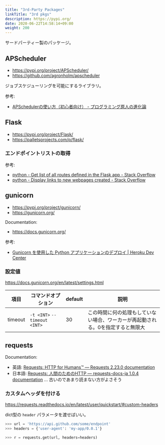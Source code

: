```yaml
---
title: "3rd-Party Packages"
linkTitle: "3rd pkgs"
description: https://pypi.org/
date: 2020-06-22T14:58:14+09:00
weight: 200
---
```


サードパーティー製のパッケージ。

## APScheduler

- https://pypi.org/project/APScheduler/
- https://github.com/agronholm/apscheduler

ジョブスケジューリングを可能にするライブラリ。

参考:

- [APSchedulerの使い方（初心者向け） - プログラミング原人の進化論](https://programgenjin.hatenablog.com/entry/2019/04/01/093005)

## Flask

- https://pypi.org/project/Flask/
- https://palletsprojects.com/p/flask/

### エンドポイントリストの取得

参考:

- [python - Get list of all routes defined in the Flask app - Stack Overflow](https://stackoverflow.com/questions/13317536/get-list-of-all-routes-defined-in-the-flask-app)
- [python - Display links to new webpages created - Stack Overflow](https://stackoverflow.com/questions/13151161/display-links-to-new-webpages-created/13161594#13161594)

## gunicorn

- https://pypi.org/project/gunicorn/
- https://gunicorn.org/

Documentation:

- https://docs.gunicorn.org/

参考:

- [Gunicorn を使用した Python アプリケーションのデプロイ | Heroku Dev Center](https://devcenter.heroku.com/ja/articles/python-gunicorn)

### 設定値

https://docs.gunicorn.org/en/latest/settings.html

 項目 | コマンドオプション | default | 説明
-----|-----------------|---------|-------
 timeout | `-t <INT>` `--timeout <INT>` | 30 | この時間に何の処理もしていない場合、ワーカーが再起動される。0を指定すると無限大

## requests

Documentation:

- 英語: [Requests: HTTP for Humans™ — Requests 2.23.0 documentation](https://requests.readthedocs.io/en/master/)
- 日本語: [Requests: 人間のためのHTTP — requests-docs-ja 1.0.4 documentation](http://requests-docs-ja.readthedocs.org/en/latest/) ... 古いのであまり読まない方がよさそう

### カスタムヘッダを付ける

https://requests.readthedocs.io/en/latest/user/quickstart/#custom-headers

dict型の `header` パラメータを渡せばいい。

```Python
>>> url = 'https://api.github.com/some/endpoint'
>>> headers = {'user-agent': 'my-app/0.0.1'}

>>> r = requests.get(url, headers=headers)
```
